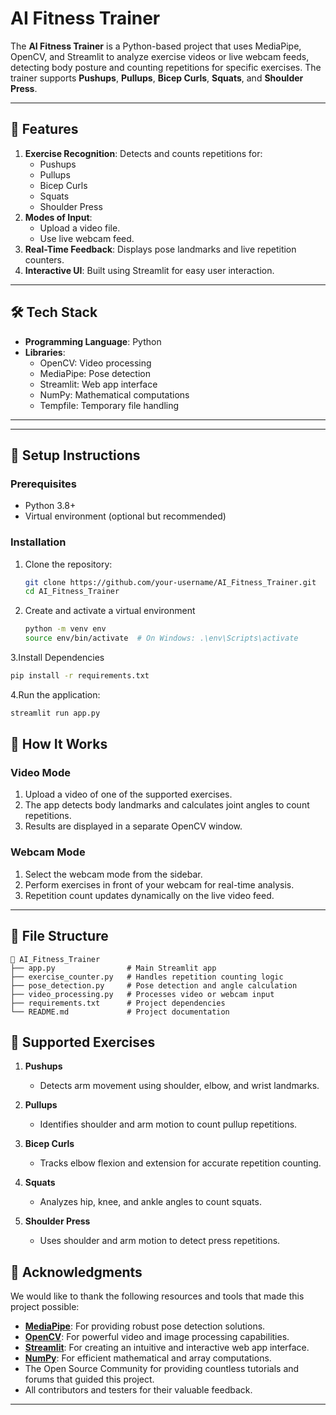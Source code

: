 # AI Fitness Trainer

The **AI Fitness Trainer** is a Python-based project that uses MediaPipe, OpenCV, and Streamlit to analyze exercise videos or live webcam feeds, detecting body posture and counting repetitions for specific exercises. The trainer supports **Pushups**, **Pullups**, **Bicep Curls**, **Squats**, and **Shoulder Press**.

---

## 🚀 Features

1. **Exercise Recognition**: Detects and counts repetitions for:
   - Pushups
   - Pullups
   - Bicep Curls
   - Squats
   - Shoulder Press
2. **Modes of Input**:
   - Upload a video file.
   - Use live webcam feed.
3. **Real-Time Feedback**: Displays pose landmarks and live repetition counters.
4. **Interactive UI**: Built using Streamlit for easy user interaction.

---

## 🛠️ Tech Stack

- **Programming Language**: Python
- **Libraries**:
  - OpenCV: Video processing
  - MediaPipe: Pose detection
  - Streamlit: Web app interface
  - NumPy: Mathematical computations
  - Tempfile: Temporary file handling

---

---

## 🔧 Setup Instructions

### Prerequisites

- Python 3.8+
- Virtual environment (optional but recommended)

### Installation

1. Clone the repository:
   ```bash
   git clone https://github.com/your-username/AI_Fitness_Trainer.git
   cd AI_Fitness_Trainer
   
2. Create and activate a virtual environment
   ```bash
   python -m venv env
   source env/bin/activate  # On Windows: .\env\Scripts\activate

3.Install Dependencies
  ```bash
  pip install -r requirements.txt
  ```


4.Run the application:
  ```bash
  streamlit run app.py
  ```
## 📖 How It Works

### Video Mode
1. Upload a video of one of the supported exercises.
2. The app detects body landmarks and calculates joint angles to count repetitions.
3. Results are displayed in a separate OpenCV window.

### Webcam Mode
1. Select the webcam mode from the sidebar.
2. Perform exercises in front of your webcam for real-time analysis.
3. Repetition count updates dynamically on the live video feed.

---

## 📜 File Structure

```plaintext
📁 AI_Fitness_Trainer
├── app.py                # Main Streamlit app
├── exercise_counter.py   # Handles repetition counting logic
├── pose_detection.py     # Pose detection and angle calculation
├── video_processing.py   # Processes video or webcam input
├── requirements.txt      # Project dependencies
└── README.md             # Project documentation
```
## 🎯 Supported Exercises

1. **Pushups**  
   - Detects arm movement using shoulder, elbow, and wrist landmarks.

2. **Pullups**  
   - Identifies shoulder and arm motion to count pullup repetitions.

3. **Bicep Curls**  
   - Tracks elbow flexion and extension for accurate repetition counting.

4. **Squats**  
   - Analyzes hip, knee, and ankle angles to count squats.

5. **Shoulder Press**  
   - Uses shoulder and arm motion to detect press repetitions.

## 🙏 Acknowledgments

We would like to thank the following resources and tools that made this project possible:

- **[MediaPipe](https://google.github.io/mediapipe/)**: For providing robust pose detection solutions.
- **[OpenCV](https://opencv.org/)**: For powerful video and image processing capabilities.
- **[Streamlit](https://streamlit.io/)**: For creating an intuitive and interactive web app interface.
- **[NumPy](https://numpy.org/)**: For efficient mathematical and array computations.
- The Open Source Community for providing countless tutorials and forums that guided this project.
- All contributors and testers for their valuable feedback.

---
